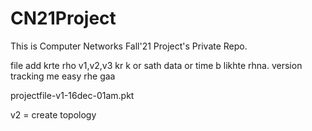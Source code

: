 # CN21Project
This is Computer Networks Fall'21 Project's Private Repo.

file add krte rho v1,v2,v3 kr k or sath data or time b likhte rhna. version tracking me easy rhe gaa

projectfile-v1-16dec-01am.pkt

v2 = create topology
